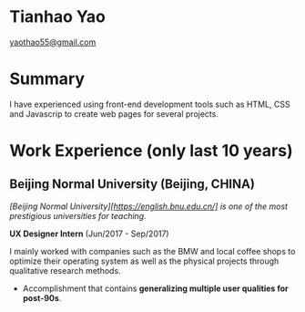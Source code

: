 # Tianhao Yao

yaothao55@gmail.com


# Summary

I have experienced using front-end development tools such as HTML, CSS and Javascrip to create web pages for several projects.

# Work Experience (only last 10 years)

## Beijing Normal University (Beijing, CHINA)

*[Beijing Normal University][https://english.bnu.edu.cn/] is one of the most prestigious universities for teaching.*

**UX Designer Intern** (Jun/2017 - Sep/2017)

I mainly worked with companies such as the BMW and local coffee shops to optimize their operating system as well as the physical projects through qualitative research methods.

- Accomplishment that contains **generalizing multiple user qualities for post-90s**.

